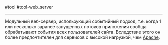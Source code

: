 #tool #tool-web_server

---
Модульный веб-сервер, использующий событийный подход, т.е. когда 1 или несколько заранее запущенных потоков приложения сообща обрабатывают события всех пользователей сайта. Вследствие этого он более предпочтителен для сервисов с высокой нагрузкой, чем [Apache](4.%20Tools/Web%20Servers/Apache.md).